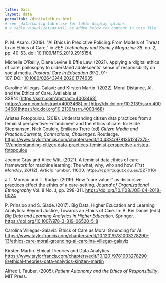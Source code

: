 ```yaml
---
title: Data
layout: data
permalink: /digitalethics.html
# see _data/config-table.csv for table display options
# a table visualization will be added below the content in this file
---
```


P. M. Asaro. (2019). "AI Ethics in Predictive Policing: From Models of Threat to an Ethics of Care," in _IEEE Technology and Society Magazine 38_, no. 2, pp. 40-53. doi: 10.1109/MTS.2019.2915154.

Michelle O’Reilly, Diane Levine & Effie Law. (2021). Applying a ‘digital ethics of care’ philosophy to understand adolescents’ sense of responsibility on social media. _Pastoral Care in Education 39_:2, 91-107, DOI: [10.1080/02643944.2020.1774635](https://doi.org/10.1080/02643944.2020.1774635)

Caroline Villegas-Galaviz and Kirsten Martin. (2022). Moral Distance, AI, and the Ethics of Care. Available at SSRN: [https://ssrn.com/abstract=4003468](https://ssrn.com/abstract=4003468) or [http://dx.doi.org/10.2139/ssrn.4003468](https://dx.doi.org/10.2139/ssrn.4003468)

Aristea Fotopoulou. (2019). Understanding citizen data practices from a feminist perspective: Embodiment and the ethics of care. In: Hilde Stephansen, Nick Couldry, Emiliano Treré (ed) _Citizen Media and Practice:Currents, Connections, Challenges_. Routledge.
https://www.taylorfrancis.com/chapters/edit/10.4324/9781351247375-17/understanding-citizen-data-practices-feminist-perspective-aristea-fotopoulou

Joanne Gray and Alice Witt. (2021). A feminist data ethics of care framework for machine learning: The what, why, who and how. _First Monday_, _26_(12), Article number: 11833. https://eprints.qut.edu.au/227016/

J.T. Moreau and T. Rudge. (2019). How “care values” as discursive practices effect the ethics of a care-setting. _Journal of Organizational Ethnography_ Vol. 8 No. 3, pp. 298-311. https://doi.org/10.1108/JOE-04-2018-0024

P. Prinsloo and S. Slade. (2017). Big Data, Higher Education and Learning Analytics: Beyond Justice, Towards an Ethics of Care. In: B. Kei Daniel (eds) _Big Data and Learning Analytics in Higher Education_. Springer. https://doi.org/10.1007/978-3-319-06520-5_8

Carolina Villegas-Galaviz. Ethics of Care as Moral Grounding for AI. https://www.taylorfrancis.com/chapters/edit/10.1201/9781003278290-13/ethics-care-moral-grounding-ai-carolina-villegas-galaviz

Kirsten Martin. Ethical Theories and Data Analytics. https://www.taylorfrancis.com/chapters/edit/10.1201/9781003278290-8/ethical-theories-data-analytics-kirsten-martin

Alfred I. Tauber. (2005). _Patient Autonomy and the Ethics of Responsibility_. MIT Press. 
